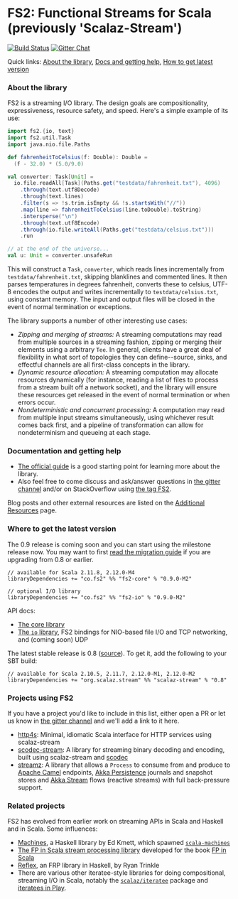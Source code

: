 FS2: Functional Streams for Scala (previously 'Scalaz-Stream')
=============

[![Build Status](https://travis-ci.org/functional-streams-for-scala/fs2.svg?branch=series/0.9)](http://travis-ci.org/functional-streams-for-scala/fs2)
[![Gitter Chat](https://badges.gitter.im/functional-streams-for-scala/fs2.svg)](https://gitter.im/functional-streams-for-scala/fs2)

Quick links: [About the library](#about), [Docs and getting help](#docs), [How to get latest version](#getit)

### <a id="about"></a>About the library ###

FS2 is a streaming I/O library. The design goals are compositionality, expressiveness, resource safety, and speed. Here's a simple example of its use:

``` scala
import fs2.{io, text}
import fs2.util.Task
import java.nio.file.Paths

def fahrenheitToCelsius(f: Double): Double =
  (f - 32.0) * (5.0/9.0)

val converter: Task[Unit] =
  io.file.readAll[Task](Paths.get("testdata/fahrenheit.txt"), 4096)
    .through(text.utf8Decode)
    .through(text.lines)
    .filter(s => !s.trim.isEmpty && !s.startsWith("//"))
    .map(line => fahrenheitToCelsius(line.toDouble).toString)
    .intersperse("\n")
    .through(text.utf8Encode)
    .through(io.file.writeAll(Paths.get("testdata/celsius.txt")))
    .run

// at the end of the universe...
val u: Unit = converter.unsafeRun
```

This will construct a `Task`, `converter`, which reads lines incrementally from `testdata/fahrenheit.txt`, skipping blanklines and commented lines. It then parses temperatures in degrees fahrenheit, converts these to celsius, UTF-8 encodes the output and writes incrementally to `testdata/celsius.txt`, using constant memory. The input and output files will be closed in the event of normal termination or exceptions.

The library supports a number of other interesting use cases:

* _Zipping and merging of streams:_ A streaming computations may read from multiple sources in a streaming fashion, zipping or merging their elements using a arbitrary `Tee`. In general, clients have a great deal of flexibility in what sort of topologies they can define--source, sinks, and effectful channels are all first-class concepts in the library.
* _Dynamic resource allocation:_ A streaming computation may allocate resources dynamically (for instance, reading a list of files to process from a stream built off a network socket), and the library will ensure these resources get released in the event of normal termination or when errors occur.
* _Nondeterministic and concurrent processing:_ A computation may read from multiple input streams simultaneously, using whichever result comes back first, and a pipeline of transformation can allow for nondeterminism and queueing at each stage.

### <a id="docs"></a>Documentation and getting help ###

* [The official guide](docs/guide.md) is a good starting point for learning more about the library.
* Also feel free to come discuss and ask/answer questions in [the gitter channel](https://gitter.im/functional-streams-for-scala/fs2) and/or on StackOverflow using [the tag FS2](http://stackoverflow.com/tags/fs2).

Blog posts and other external resources are listed on the [Additional Resources](https://github.com/functional-streams-for-scala/fs2/wiki/Additional-Resources) page.

### <a id="getit"></a> Where to get the latest version ###

The 0.9 release is coming soon and you can start using the milestone release now. You may want to first [read the migration guide](docs/migration-guide.md) if you are upgrading from 0.8 or earlier.

```
// available for Scala 2.11.8, 2.12.0-M4
libraryDependencies += "co.fs2" %% "fs2-core" % "0.9.0-M2"

// optional I/O library
libraryDependencies += "co.fs2" %% "fs2-io" % "0.9.0-M2"
```

API docs:

* [The core library](https://oss.sonatype.org/service/local/repositories/releases/archive/co/fs2/fs2-core_2.11/0.9.0-M2/fs2-core_2.11-0.9.0-M2-javadoc.jar/!/index.html#package)
* [The `io` library](https://oss.sonatype.org/service/local/repositories/releases/archive/co/fs2/fs2-io_2.11/0.9.0-M2/fs2-io_2.11-0.9.0-M2-javadoc.jar/!/index.html#package), FS2 bindings for NIO-based file I/O and TCP networking, and (coming soon) UDP

The latest stable release is 0.8 ([source](https://github.com/functional-streams-for-scala/fs2/tree/release/0.8)). To get it, add the following to your SBT build:

```
// available for Scala 2.10.5, 2.11.7, 2.12.0-M1, 2.12.0-M2
libraryDependencies += "org.scalaz.stream" %% "scalaz-stream" % "0.8"
```

### Projects using FS2 ###

If you have a project you'd like to include in this list, either open a PR or let us know in [the gitter channel](https://gitter.im/functional-streams-for-scala/fs2) and we'll add a link to it here.

* [http4s](http://http4s.org/): Minimal, idiomatic Scala interface for HTTP services using scalaz-stream
* [scodec-stream](https://github.com/scodec/scodec-stream): A library for streaming binary decoding and encoding, built using scalaz-stream and [scodec](https://github.com/scodec/scodec)
* [streamz](https://github.com/krasserm/streamz): A library that allows a `Process` to consume from and produce to [Apache Camel](http://camel.apache.org/) endpoints, [Akka Persistence](http://doc.akka.io/docs/akka/2.3.5/scala/persistence.html) journals and snapshot stores and [Akka Stream](http://akka.io/docs/#akka-streams-and-http) flows (reactive streams) with full back-pressure support.

### Related projects ###

FS2 has evolved from earlier work on streaming APIs in Scala and Haskell and in Scala. Some influences:

* [Machines](https://github.com/ekmett/machines/), a Haskell library by Ed Kmett, which spawned [`scala-machines`](https://github.com/runarorama/scala-machines)
* [The FP in Scala stream processing library](https://github.com/fpinscala/fpinscala/blob/master/answers/src/main/scala/fpinscala/streamingio/StreamingIO.scala) developed for the book [FP in Scala](https://www.manning.com/books/functional-programming-in-scala)
* [Reflex](https://hackage.haskell.org/package/reflex), an FRP library in Haskell, by Ryan Trinkle
* There are various other iteratee-style libraries for doing compositional, streaming I/O in Scala, notably the [`scalaz/iteratee`](https://github.com/scalaz/scalaz/tree/scalaz-seven/iteratee) package and [iteratees in Play](https://www.playframework.com/documentation/2.0/Iteratees).
